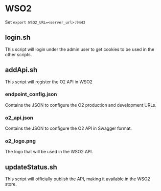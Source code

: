 # WSO2

Set `export WSO2_URL=<server_url>:9443`


## login.sh
This script will login under the admin user to get cookies to be used in the other scripts.


## addApi.sh
This script will register the O2 API in WSO2

### endpoint_config.json
Contains the JSON to configure the O2 production and development URLs.

### o2_api.json
Contains the JSON to configure the O2 API in Swagger format.

### o2_logo.png
The logo that will be used in the WSO2 API.



## updateStatus.sh
This script will officially publish the API, making it available in the WSO2 store.
